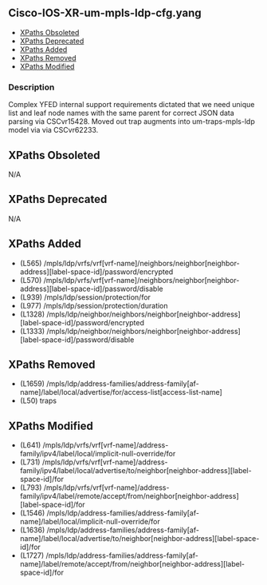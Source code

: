 ## Cisco-IOS-XR-um-mpls-ldp-cfg.yang

- [XPaths Obsoleted](#xpaths-obsoleted)
- [XPaths Deprecated](#xpaths-deprecated)
- [XPaths Added](#xpaths-added)
- [XPaths Removed](#xpaths-removed)
- [XPaths Modified](#xpaths-modified)

### Description

Complex YFED internal support requirements dictated that we need unique list and leaf node names with the same parent for correct JSON data parsing via CSCvr15428. Moved out trap augments into um-traps-mpls-ldp model via via CSCvr62233.

## XPaths Obsoleted

N/A

## XPaths Deprecated

N/A

## XPaths Added

- (L565)	/mpls/ldp/vrfs/vrf[vrf-name]/neighbors/neighbor[neighbor-address][label-space-id]/password/encrypted
- (L570)	/mpls/ldp/vrfs/vrf[vrf-name]/neighbors/neighbor[neighbor-address][label-space-id]/password/disable
- (L939)	/mpls/ldp/session/protection/for
- (L977)	/mpls/ldp/session/protection/duration
- (L1328)	/mpls/ldp/neighbor/neighbors/neighbor[neighbor-address][label-space-id]/password/encrypted
- (L1333)	/mpls/ldp/neighbor/neighbors/neighbor[neighbor-address][label-space-id]/password/disable

## XPaths Removed

- (L1659)	/mpls/ldp/address-families/address-family[af-name]/label/local/advertise/for/access-list[access-list-name]
- (L50)	traps

## XPaths Modified

- (L641)	/mpls/ldp/vrfs/vrf[vrf-name]/address-family/ipv4/label/local/implicit-null-override/for
- (L731)	/mpls/ldp/vrfs/vrf[vrf-name]/address-family/ipv4/label/local/advertise/to/neighbor[neighbor-address][label-space-id]/for
- (L793)	/mpls/ldp/vrfs/vrf[vrf-name]/address-family/ipv4/label/remote/accept/from/neighbor[neighbor-address][label-space-id]/for
- (L1546)	/mpls/ldp/address-families/address-family[af-name]/label/local/implicit-null-override/for
- (L1636)	/mpls/ldp/address-families/address-family[af-name]/label/local/advertise/to/neighbor[neighbor-address][label-space-id]/for
- (L1727)	/mpls/ldp/address-families/address-family[af-name]/label/remote/accept/from/neighbor[neighbor-address][label-space-id]/for

